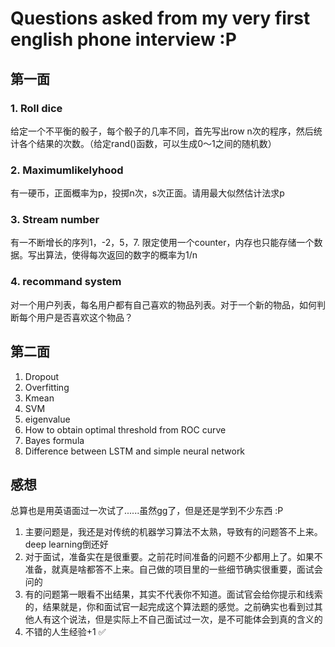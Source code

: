 # Questions asked from my very first english phone interview :P

## 第一面
### 1. Roll dice
给定一个不平衡的骰子，每个骰子的几率不同，首先写出row n次的程序，然后统计各个结果的次数。（给定rand()函数，可以生成0～1之间的随机数）
### 2. Maximumlikelyhood
有一硬币，正面概率为p，投掷n次，s次正面。请用最大似然估计法求p
### 3. Stream number
有一不断增长的序列1，-2，5，7. 限定使用一个counter，内存也只能存储一个数据。写出算法，使得每次返回的数字的概率为1/n
### 4. recommand system
对一个用户列表，每名用户都有自己喜欢的物品列表。对于一个新的物品，如何判断每个用户是否喜欢这个物品？

## 第二面
1. Dropout
2. Overfitting
3. Kmean
4. SVM
5. eigenvalue
6. How to obtain optimal threshold from ROC curve
7. Bayes formula
8. Difference between LSTM and simple neural network

## 感想
总算也是用英语面过一次试了......虽然gg了，但是还是学到不少东西 :P
1. 主要问题是，我还是对传统的机器学习算法不太熟，导致有的问题答不上来。deep learning倒还好
2. 对于面试，准备实在是很重要。之前花时间准备的问题不少都用上了。如果不准备，就真是啥都答不上来。自己做的项目里的一些细节确实很重要，面试会问的
3. 有的问题第一眼看不出结果，其实不代表你不知道。面试官会给你提示和线索的，结果就是，你和面试官一起完成这个算法题的感觉。之前确实也看到过其他人有这个说法，但是实际上不自己面试过一次，是不可能体会到真的含义的
4. 不错的人生经验+1 ✅
